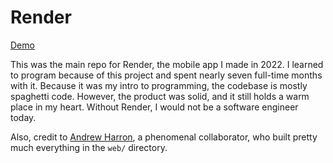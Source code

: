 # Render

[Demo](https://youtu.be/fp9qIQecDdw)

This was the main repo for Render, the mobile app I made in 2022. I learned to program because of this project and spent nearly seven full-time months with it. Because it was my intro to programming, the codebase is mostly spaghetti code. However, the product was solid, and it still holds a warm place in my heart. 
Without Render, I would not be a software engineer today.

Also, credit to [Andrew Harron](https://github.com/aharron), a phenomenal collaborator, who built pretty much everything in the `web/` directory.
